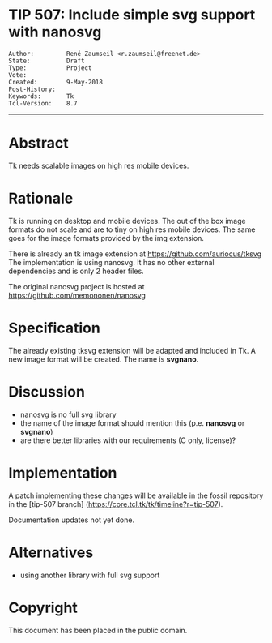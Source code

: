 # TIP 507: Include simple svg support with nanosvg
	Author:         René Zaumseil <r.zaumseil@freenet.de>
	State:          Draft
	Type:           Project
	Vote:           
	Created:        9-May-2018
	Post-History:   
	Keywords:       Tk
	Tcl-Version:    8.7
-----

# Abstract

Tk needs scalable images on high res mobile devices.

# Rationale

Tk is running on desktop and mobile devices. The out of the box image formats
do not scale and are to tiny on high res mobile devices.
The same goes for the image formats provided by the img extension.

There is already an tk image extension at https://github.com/auriocus/tksvg
The implementation is using nanosvg. It has no other external dependencies
and is only 2 header files.

The original nanosvg project is hosted at https://github.com/memononen/nanosvg

# Specification

The already existing tksvg extension will be adapted and included in Tk.
A new image format will be created. The name is **svgnano**.

# Discussion

- nanosvg is no full svg library
- the name of the image format should mention this (p.e. **nanosvg** or
**svgnano**)
- are there better libraries with our requirements (C only, license)?

# Implementation

A patch implementing these changes will be available in the fossil repository in the [tip-507 branch]
(https://core.tcl.tk/tk/timeline?r=tip-507).

Documentation updates not yet done.

# Alternatives

- using another library with full svg support

# Copyright

This document has been placed in the public domain.
